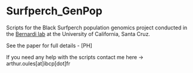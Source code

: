 # Surfperch_GenPop
Scripts for the Black Surfperch population genomics project conducted in the [Bernardi lab](https://bernardi.eeb.ucsc.edu/) at the University of California, Santa Cruz.

See the paper for full details - [PH]

If you need any help with the scripts contact me here -> arthur.oules\[at]ibcp\[dot]fr
